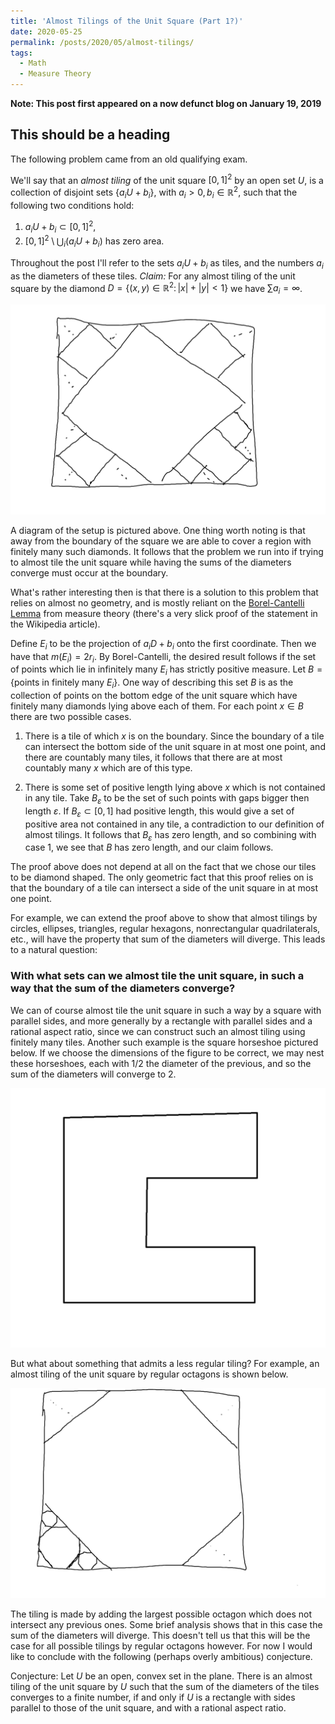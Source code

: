 ```yaml
---
title: 'Almost Tilings of the Unit Square (Part 1?)'
date: 2020-05-25
permalink: /posts/2020/05/almost-tilings/
tags:
  - Math
  - Measure Theory
---
```


**Note: This post first appeared on a now defunct blog on January 19, 2019**

## This should be a heading

The following problem came from an old qualifying exam.

We'll say that an *almost tiling* of the unit square $[0,1]^2$ by an open set $U$, is a collection of disjoint sets $\displaystyle{\{a_iU + b_i\}}$, with $\displaystyle{a_i>0, b_i\in \mathbb R^2}$, such that the following two conditions hold:

1. $\displaystyle{a_i U + b_i \subset [0,1]^2}$,
2. $\displaystyle{[0,1]^2\setminus \bigcup_{i}}(a_i U+b_i)$ has zero area.


Throughout the post I'll refer to the sets $a_iU+b_i$ as tiles, and the numbers $a_i$ as the diameters of these tiles. *Claim:* For any almost tiling of the unit square by the diamond $\displaystyle{D=\{(x,y)\in \mathbb R^2\colon |x|+|y|<1\}}$ we have $\displaystyle{\sum a_i = \infty}$.


![An almost tiling of the unit square by diamonds](/files/2020-05-almost-tilings-fig1.png)

A diagram of the setup is pictured above. One thing worth noting is that away from the boundary of the square we are able to cover a region with finitely many such diamonds. It follows that the problem we run into if trying to almost tile the unit square while having the sums of the diameters converge must occur at the boundary.

What's rather interesting then is that there is a solution to this problem that relies on almost no geometry, and is mostly reliant on the [Borel-Cantelli Lemma](https://en.wikipedia.org/wiki/Borel-Cantelli_lemma) from measure theory (there's a very slick proof of the statement in the Wikipedia article).


Define $E_i$ to be the projection of $a_i D + b_i$ onto the first coordinate. Then we have that $m(E_i)=2r_i$. By Borel-Cantelli, the desired result follows if the set of points which lie in infinitely many $E_i$ has strictly positive measure. Let $B=\{\text{points in finitely many }E_i\}$. One way of describing this set *B* is as the collection of points on the bottom edge of the unit square which have finitely many diamonds lying above each of them. For each point $x\in B$ there are two possible cases.



1. There is a tile of which *x* is on the boundary. Since the boundary of a tile can intersect the bottom side of the unit square in at most one point, and there are countably many tiles, it follows that there are at most countably many *x* which are of this type.

2. There is some set of positive length lying above *x* which is not contained in any tile. Take $B_\varepsilon$ to be the set of such points with gaps bigger then length $\varepsilon$. If $B_\varepsilon\subset [0,1]$ had positive length, this would give a set of positive area not contained in any tile, a contradiction to our definition of almost tilings. It follows that $B_\varepsilon$ has zero length, and so combining with case 1, we see that *B* has zero length, and our claim follows.

The proof above does not depend at all on the fact that we chose our tiles to be diamond shaped. The only geometric fact that this proof relies on is that the boundary of a tile can intersect a side of the unit square in at most one point.

For example, we can extend the proof above to show that almost tilings by circles, ellipses, triangles, regular hexagons, nonrectangular quadrilaterals, etc., will have the property that sum of the diameters will diverge. This leads to a natural question:


### With what sets can we almost tile the unit square, in such a way that the sum of the diameters converge?

We can of course almost tile the unit square in such a way by a square with parallel sides, and more generally by a rectangle with parallel sides and a rational aspect ratio, since we can construct such an almost tiling using finitely many tiles.
Another such example is the square horseshoe pictured below. If we choose the dimensions of the figure to be correct, we may nest these horseshoes, each with 1/2 the diameter of the previous, and so the sum of the diameters will converge to 2.

![An almost tiling by square horseshoes](/files/2020-05-almost-tilings-fig2.png)

But what about something that admits a less regular tiling? For example, an almost tiling of the unit square by regular octagons is shown below.

![An almost tiling of the unit square by regular octagons](/files/2020-05-almost-tilings-fig3.png)


The tiling is made by adding the largest possible octagon which does not intersect any previous ones. Some brief analysis shows that in this case the sum of the diameters will diverge. This doesn't tell us that this will be the case for all possible tilings by regular octagons however. For now I would like to conclude with the following (perhaps overly ambitious) conjecture.


Conjecture: Let *U* be an open, convex set in the plane. There is an almost tiling of the unit square by *U* such that the sum of the diameters of the tiles converges to a finite number, if and only if *U* is a rectangle with sides parallel to those of the unit square, and with a rational aspect ratio.